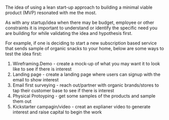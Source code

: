 The idea of using a lean start-up approach to building a minimal viable product (MVP) resonated with me the most. 

As with any startup/idea when there may be budget, employee or other constraints it is important to understand or identify the
specific need you are building for while validating the idea and hypothesis first.

For example, if one is deciding to start a new subscription based service that sends sample of organic snacks to your home, below are
some ways to test the idea first:
1. Wireframing.Demo - create a mock-up of what you may want it to look like to see if there is interest
2. Landing page - create a landing page where users can signup with the email to show interest
3. Email first surveying - reach out/partner with organic brands/stores to tap their customer base to see if there is interest
4. Physical Protoyping - get some samples of the products and sample them out
5. Kickstarter campagin/video - creat an explianer video to generate interest and raise capital to begin the work 
